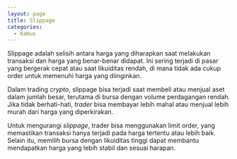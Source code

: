 ```yaml
---
layout: page
title: Slippage
categories:
  - Kamus
---
```


Slippage adalah selisih antara harga yang diharapkan saat melakukan transaksi dan harga yang benar-benar didapat. Ini sering terjadi di pasar yang bergerak cepat atau saat likuiditas rendah, di mana tidak ada cukup order untuk memenuhi harga yang diinginkan.

Dalam trading *crypto*, slippage bisa terjadi saat membeli atau menjual aset dalam jumlah besar, terutama di bursa dengan volume perdagangan rendah. Jika tidak berhati-hati, *trader* bisa membayar lebih mahal atau menjual lebih murah dari harga yang diperkirakan.

Untuk mengurangi *slippage*, trader bisa menggunakan limit order, yang memastikan transaksi hanya terjadi pada harga tertentu atau lebih baik. Selain itu, memilih bursa dengan likuiditas tinggi dapat membantu mendapatkan harga yang lebih stabil dan sesuai harapan.